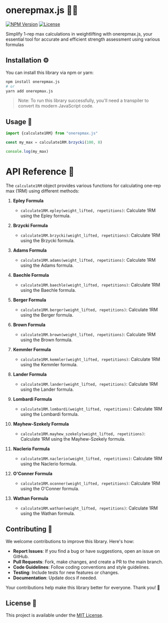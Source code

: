 # onerepmax.js 🏋️‍♂️

[![NPM Version](https://img.shields.io/npm/v/your-library-name.svg)](https://www.npmjs.com/package/your-library-name) [![License](https://img.shields.io/npm/l/your-library-name.svg)](https://github.com/your-username/your-library-name/blob/main/LICENSE)

Simplify 1-rep max calculations in weightlifting with onerepmax.js, your essential tool for accurate and efficient strength assessment using various formulas

## Installation ⚙️

You can install this library via npm or yarn:

```bash
npm install onerepmax.js
# or
yarn add onerepmax.js
```

> Note: To run this library successfully, you'll need a transpiler to convert its modern JavaScript code.

## Usage 🚀

```js
import {calculate1RM} from "onerepmax.js"

const my_max = calculate1RM.brzycki(100, 8)

console.log(my_max)
```

# API Reference 📖

The `calculate1RM` object provides various functions for calculating one-rep max (1RM) using different methods:

1. **Epley Formula**

   - `calculate1RM.epley(weight_lifted, repetitions)`: Calculate 1RM using the Epley formula.

2. **Brzycki Formula**

   - `calculate1RM.brzycki(weight_lifted, repetitions)`: Calculate 1RM using the Brzycki formula.

3. **Adams Formula**

   - `calculate1RM.adams(weight_lifted, repetitions)`: Calculate 1RM using the Adams formula.

4. **Baechle Formula**

   - `calculate1RM.baechle(weight_lifted, repetitions)`: Calculate 1RM using the Baechle formula.

5. **Berger Formula**

   - `calculate1RM.berger(weight_lifted, repetitions)`: Calculate 1RM using the Berger formula.

6. **Brown Formula**

   - `calculate1RM.brown(weight_lifted, repetitions)`: Calculate 1RM using the Brown formula.

7. **Kemmler Formula**

   - `calculate1RM.kemmler(weight_lifted, repetitions)`: Calculate 1RM using the Kemmler formula.

8. **Lander Formula**

   - `calculate1RM.lander(weight_lifted, repetitions)`: Calculate 1RM using the Lander formula.

9. **Lombardi Formula**

   - `calculate1RM.lombardi(weight_lifted, repetitions)`: Calculate 1RM using the Lombardi formula.

10. **Mayhew-Szekely Formula**

    - `calculate1RM.mayhew_szekely(weight_lifted, repetitions)`: Calculate 1RM using the Mayhew-Szekely formula.

11. **Naclerio Formula**

    - `calculate1RM.naclerio(weight_lifted, repetitions)`: Calculate 1RM using the Naclerio formula.

12. **O'Conner Formula**

    - `calculate1RM.oconner(weight_lifted, repetitions)`: Calculate 1RM using the O'Conner formula.

13. **Wathan Formula**
    - `calculate1RM.wathan(weight_lifted, repetitions)`: Calculate 1RM using the Wathan formula.

## Contributing 🤝

We welcome contributions to improve this library. Here's how:

- **Report Issues**: If you find a bug or have suggestions, open an issue on GitHub.
- **Pull Requests**: Fork, make changes, and create a PR to the main branch.
- **Code Guidelines**: Follow coding conventions and style guidelines.
- **Testing**: Include tests for new features or changes.
- **Documentation**: Update docs if needed.

Your contributions help make this library better for everyone. Thank you! 🙌

## License 📝

This project is available under the [MIT License](./LICENSE).
